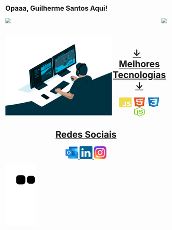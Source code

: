 ## Opaaa, Guilherme Santos Aqui!

<div>
  <a href= "https://github.com/Guilherme027">
  <img  height="170em" src="https://github-readme-stats.vercel.app/api?username=Guilherme027&show_icons=true&theme=apprentice&include_all_commits=true&count_private=true"/>
  <img align="right" height="120em" src="https://github-readme-stats.vercel.app/api/top-langs/?username=Guilherme027&layout=compact&langs_count=16&theme=react"/>
</div>
<br>
<div  align="center"> 
  <div style="display: inline_block"><br>
    <img align="left" height="250" alt="coding-time" src="code.gif">
    <h1 align="center">↓ Melhores Tecnologias ↓</h1>
    <img align="center" height="30" width="40" alt="js-icon"  src="https://raw.githubusercontent.com/devicons/devicon/master/icons/javascript/javascript-plain.svg">
    <img align="center" height="30" width="40" alt="html-icon" src="https://raw.githubusercontent.com/devicons/devicon/master/icons/html5/html5-original.svg">
    <img align="center" height="30" width="40" alt="css-icon" src="https://raw.githubusercontent.com/devicons/devicon/master/icons/css3/css3-original.svg">
    <img align="center" height="30" width="40" alt="nodejs-icon" src="https://raw.githubusercontent.com/devicons/devicon/master/icons/nodejs/nodejs-original.svg">
  </div>
    
  
  <h1 align="center">Redes Sociais</h1>
  <a href = "mailto: guilherme_santtosz@hotmail.com">
      <img width="40" src="outlook.svg">
    </a>
    <a href = "www.linkedin.com/in/guilherme-dos-santos-souza-99a714264" target="_blank">
      <img width="40" src="linkedin.svg">
    </a>
    <a href = "https://www.instagram.com/tailonbrandini/" target="_blank">
      <img width="40" src="instagram.png">
    </a>
</div>
  
![Snake animation](https://github.com/TailonBrandini/TailonBrandini/blob/output/github-contribution-grid-snake.svg)
